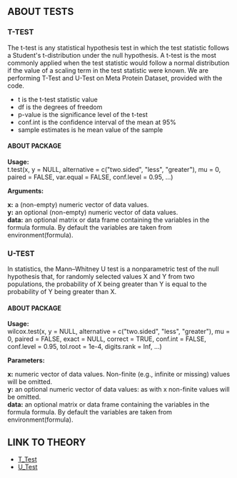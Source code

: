 ## ABOUT TESTS
### T-TEST
The t-test is any statistical hypothesis test in which the test statistic follows a Student's t-distribution under the null hypothesis. A t-test is the most commonly applied when the test statistic would follow a normal distribution if the value of a scaling term in the test statistic were known. We are performing T-Test and U-Test on Meta Protein Dataset, provided with the code. 


* t is the t-test statistic value
* df is the degrees of freedom
* p-value is the significance level of the t-test 
* conf.int is the confidence interval of the mean at 95%
* sample estimates is he mean value of the sample


#### ABOUT PACKAGE

  **Usage:**<br/>
  t.test(x, y = NULL,
       alternative = c("two.sided", "less", "greater"),
       mu = 0, paired = FALSE, var.equal = FALSE,
       conf.level = 0.95, ...)
       
  **Arguments:** 
  
  **x:** a (non-empty) numeric vector of data values.<br/>
  **y:** an optional (non-empty) numeric vector of data values.<br/>
  **data:** an optional matrix or data frame containing the variables in the formula formula. By default the variables are taken from environment(formula).



### U-TEST
In statistics, the Mann–Whitney U test is a nonparametric test of the null hypothesis that, for randomly selected values X and Y from two populations, the probability of X being greater than Y is equal to the probability of Y being greater than X.

#### ABOUT PACKAGE
 **Usage:**<br/>
 wilcox.test(x, y = NULL,
            alternative = c("two.sided", "less", "greater"),
            mu = 0, paired = FALSE, exact = NULL, correct = TRUE,
            conf.int = FALSE, conf.level = 0.95,
            tol.root = 1e-4, digits.rank = Inf, ...)
           
 **Parameters:**
 
 **x:** numeric vector of data values. Non-finite (e.g., infinite or missing) values will be omitted.<br/>
 **y:** an optional numeric vector of data values: as with x non-finite values will be omitted.<br/>
 **data:** an optional matrix or data frame containing the variables in the formula formula. By default the variables are taken from environment(formula).




## LINK TO THEORY
* [T_Test](https://github.com/Rizvix0/Statistical-Methods-and-Machine-Learning-in-R/wiki/T-Test)
* [U_Test](https://github.com/Rizvix0/Statistical-Methods-and-Machine-Learning-in-R/wiki/U-Test)

